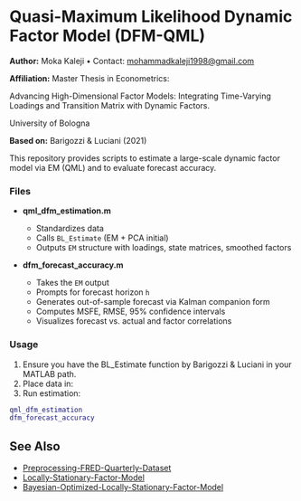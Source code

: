 # Quasi-Maximum Likelihood Dynamic Factor Model (DFM-QML)

**Author:** Moka Kaleji • Contact: mohammadkaleji1998@gmail.com

**Affiliation:** Master Thesis in Econometrics: 

Advancing High-Dimensional Factor Models: Integrating Time-Varying 
Loadings and Transition Matrix with Dynamic Factors.

University of Bologna

**Based on:** Barigozzi & Luciani (2021)

This repository provides scripts to estimate a large-scale dynamic factor model via EM (QML) and to evaluate forecast accuracy.

### Files

- **qml_dfm_estimation.m**  
  - Standardizes data  
  - Calls `BL_Estimate` (EM + PCA initial)  
  - Outputs `EM` structure with loadings, state matrices, smoothed factors  

- **dfm_forecast_accuracy.m**  
  - Takes the `EM` output  
  - Prompts for forecast horizon `h`  
  - Generates out-of-sample forecast via Kalman companion form  
  - Computes MSFE, RMSE, 95% confidence intervals  
  - Visualizes forecast vs. actual and factor correlations  

### Usage

1. Ensure you have the BL_Estimate function by Barigozzi & Luciani in your MATLAB path.
2. Place data in:
3. Run estimation:
```matlab
qml_dfm_estimation
dfm_forecast_accuracy
```


## See Also
- [Preprocessing-FRED-Quarterly-Dataset](https://github.com/moka-kaleji/Preprocessing-FRED-Quarterly-Dataset)
- [Locally-Stationary-Factor-Model](https://github.com/moka-kaleji/Locally-Stationary-Factor-Model)
- [Bayesian-Optimized-Locally-Stationary-Factor-Model](https://github.com/moka-kaleji/Bayesian-Optimized-Locally-Stationary-Factor-Model)
